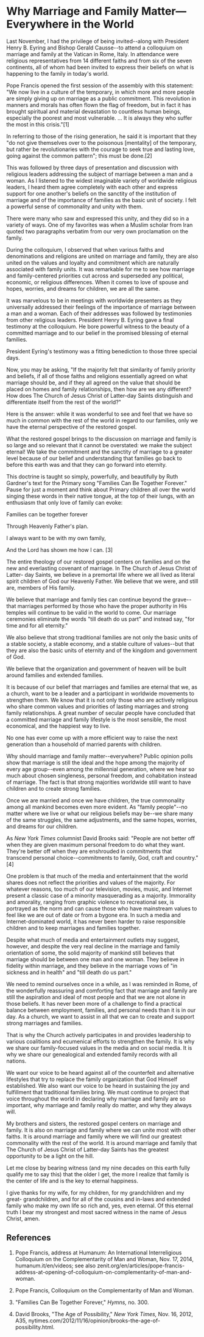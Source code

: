 # Why Marriage and Family Matter—Everywhere in the World

Last November, I had the privilege of being invited--along with President
Henry B. Eyring and Bishop Gerald Causse--to attend a colloquium on marriage
and family at the Vatican in Rome, Italy. In attendance were religious
representatives from 14 different faiths and from six of the seven continents,
all of whom had been invited to express their beliefs on what is happening to
the family in today's world.

Pope Francis opened the first session of the assembly with this statement: "We
now live in a culture of the temporary, in which more and more people are
simply giving up on marriage as a public commitment. This revolution in
manners and morals has often flown the flag of freedom, but in fact it has
brought spiritual and material devastation to countless human beings,
especially the poorest and most vulnerable. ... It is always they who suffer the
most in this crisis."[1]

In referring to those of the rising generation, he said it is important that
they "do not give themselves over to the poisonous [mentality] of the
temporary, but rather be revolutionaries with the courage to seek true and
lasting love, going against the common pattern"; this must be done.[2]

This was followed by three days of presentation and discussion with religious
leaders addressing the subject of marriage between a man and a woman. As I
listened to the widest imaginable variety of worldwide religious leaders, I
heard them agree completely with each other and express support for one
another's beliefs on the sanctity of the institution of marriage and of the
importance of families as the basic unit of society. I felt a powerful sense
of commonality and unity with them.

There were many who saw and expressed this unity, and they did so in a variety
of ways. One of my favorites was when a Muslim scholar from Iran quoted two
paragraphs verbatim from our very own proclamation on the family.

During the colloquium, I observed that when various faiths and denominations
and religions are united on marriage and family, they are also united on the
values and loyalty and commitment which are naturally associated with family
units. It was remarkable for me to see how marriage and family-centered
priorities cut across and superseded any political, economic, or religious
differences. When it comes to love of spouse and hopes, worries, and dreams
for children, we are all the same.

It was marvelous to be in meetings with worldwide presenters as they
universally addressed their feelings of the importance of marriage between a
man and a woman. Each of their addresses was followed by testimonies from
other religious leaders. President Henry B. Eyring gave a final testimony at
the colloquium. He bore powerful witness to the beauty of a committed marriage
and to our belief in the promised blessing of eternal families.

President Eyring's testimony was a fitting benediction to those three special
days.

Now, you may be asking, "If the majority felt that similarity of family
priority and beliefs, if all of those faiths and religions essentially agreed
on what marriage should be, and if they all agreed on the value that should be
placed on homes and family relationships, then how are we any different? How
does The Church of Jesus Christ of Latter-day Saints distinguish and
differentiate itself from the rest of the world?"

Here is the answer: while it was wonderful to see and feel that we have so
much in common with the rest of the world in regard to our families, only we
have the eternal perspective of the restored gospel.

What the restored gospel brings to the discussion on marriage and family is so
large and so relevant that it cannot be overstated: we make the subject
eternal! We take the commitment and the sanctity of marriage to a greater
level because of our belief and understanding that families go back to before
this earth was and that they can go forward into eternity.

This doctrine is taught so simply, powerfully, and beautifully by Ruth
Gardner's text for the Primary song "Families Can Be Together Forever." Pause
for just a moment and think about Primary children all over the world singing
these words in their native tongue, at the top of their lungs, with an
enthusiasm that only love of family can evoke:

Families can be together forever

Through Heavenly Father's plan.

I always want to be with my own family,

And the Lord has shown me how I can. [3]

The entire theology of our restored gospel centers on families and on the new
and everlasting covenant of marriage. In The Church of Jesus Christ of Latter-
day Saints, we believe in a premortal life where we all lived as literal
spirit children of God our Heavenly Father. We believe that we were, and still
are, members of His family.

We believe that marriage and family ties can continue beyond the grave--that
marriages performed by those who have the proper authority in His temples will
continue to be valid in the world to come. Our marriage ceremonies eliminate
the words "till death do us part" and instead say, "for time and for all
eternity."

We also believe that strong traditional families are not only the basic units
of a stable society, a stable economy, and a stable culture of values--but
that they are also the basic units of eternity and of the kingdom and
government of God.

We believe that the organization and government of heaven will be built around
families and extended families.

It is because of our belief that marriages and families are eternal that we,
as a church, want to be a leader and a participant in worldwide movements to
strengthen them. We know that it is not only those who are actively religious
who share common values and priorities of lasting marriages and strong family
relationships. A great number of secular people have concluded that a
committed marriage and family lifestyle is the most sensible, the most
economical, and the happiest way to live.

No one has ever come up with a more efficient way to raise the next generation
than a household of married parents with children.

Why should marriage and family matter--everywhere? Public opinion polls show
that marriage is still the ideal and the hope among the majority of every age
group--even among the millennial generation, where we hear so much about
chosen singleness, personal freedom, and cohabitation instead of marriage. The
fact is that strong majorities worldwide still want to have children and to
create strong families.

Once we are married and once we have children, the true commonality among all
mankind becomes even more evident. As "family people"--no matter where we live
or what our religious beliefs may be--we share many of the same struggles, the
same adjustments, and the same hopes, worries, and dreams for our children.

As _New York Times_ columnist David Brooks said: "People are not better off
when they are given maximum personal freedom to do what they want. They're
better off when they are enshrouded in commitments that transcend personal
choice--commitments to family, God, craft and country."[4]

One problem is that much of the media and entertainment that the world shares
does not reflect the priorities and values of the majority. For whatever
reasons, too much of our television, movies, music, and Internet present a
classic case of a minority masquerading as a majority. Immorality and
amorality, ranging from graphic violence to recreational sex, is portrayed as
the norm and can cause those who have mainstream values to feel like we are
out of date or from a bygone era. In such a media and Internet-dominated
world, it has never been harder to raise responsible children and to keep
marriages and families together.

Despite what much of media and entertainment outlets may suggest, however, and
despite the very real decline in the marriage and family orientation of some,
the solid majority of mankind still believes that marriage should be between
one man and one woman. They believe in fidelity within marriage, and they
believe in the marriage vows of "in sickness and in health" and "till death do
us part."

We need to remind ourselves once in a while, as I was reminded in Rome, of the
wonderfully reassuring and comforting fact that marriage and family are still
the aspiration and ideal of most people and that we are not alone in those
beliefs. It has never been more of a challenge to find a practical balance
between employment, families, and personal needs than it is in our day. As a
church, we want to assist in all that we can to create and support strong
marriages and families.

That is why the Church actively participates in and provides leadership to
various coalitions and ecumenical efforts to strengthen the family. It is why
we share our family-focused values in the media and on social media. It is why
we share our genealogical and extended family records with all nations.

We want our voice to be heard against all of the counterfeit and alternative
lifestyles that try to replace the family organization that God Himself
established. We also want our voice to be heard in sustaining the joy and
fulfillment that traditional families bring. We must continue to project that
voice throughout the world in declaring why marriage and family are so
important, why marriage and family really do matter, and why they always will.

My brothers and sisters, the restored gospel centers on marriage and family.
It is also on marriage and family where we can unite most with other faiths.
It is around marriage and family where we will find our greatest commonality
with the rest of the world. It is around marriage and family that The Church
of Jesus Christ of Latter-day Saints has the greatest opportunity to be a
light on the hill.

Let me close by bearing witness (and my nine decades on this earth fully
qualify me to say this) that the older I get, the more I realize that family
is the center of life and is the key to eternal happiness.

I give thanks for my wife, for my children, for my grandchildren and my great-
grandchildren, and for all of the cousins and in-laws and extended family who
make my own life so rich and, yes, even eternal. Of this eternal truth I bear
my strongest and most sacred witness in the name of Jesus Christ, amen.

## References

  1. Pope Francis, address at Humanum: An International Interreligious Colloquium on the Complementarity of Man and Woman, Nov. 17, 2014, humanum.it/en/videos; see also zenit.org/en/articles/pope-francis-address-at-opening-of-colloquium-on-complementarity-of-man-and-woman.

  2. Pope Francis, Colloquium on the Complementarity of Man and Woman.

  3. "Families Can Be Together Forever," _Hymns,_ no. 300.

  4. David Brooks, "The Age of Possibility," _New York Times,_ Nov. 16, 2012, A35, nytimes.com/2012/11/16/opinion/brooks-the-age-of-possibility.html.

